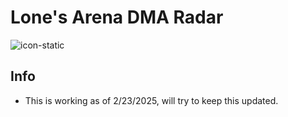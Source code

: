 # Lone's Arena DMA Radar

![icon-static](https://github.com/user-attachments/assets/d3bc58ad-a987-4c94-bfe2-dd2236769f19)

## Info
- This is working as of 2/23/2025, will try to keep this updated. 
